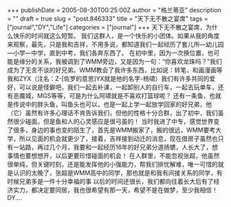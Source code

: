 +++
publishDate = 2005-08-30T00:25:00Z
author = "格兰蒂亚"
description = ""
draft = true
slug = "post.846333"
title = "天下无不散之宴席"
tags = ["journal","DY","Life"]
categories = ["journal"]
+++
天下无不散之宴席，为什么快乐的时间就这么短暂。
我们这群人，是一个快乐的小团体。如果从我的角度来观察，最先，只是我和吉祥，不用多说，都知道我们一起经历了套儿所—幼儿园—小学—中学，直到中考，我们各奔东西了。
在初中里，因为一次换位置，也可能是缘分的关系，我被调到了WMM旁边，又是因为一句：“你喜欢龙珠吗？”我们成为了无言不谈的好兄弟。WMM教会了我许多东西，比如说：转笔，和画漫画等
我和ZYX（注名：Z-[佐罗的意思]YX就是他的名字-杨啸）我们有许多共同的爱好，可以说是怪僻吧，我们一起去补课，一起卸别人的自行车，一起去玩单车，还有恶魔城，MGS等等，可是为什么阿啸就是不喜欢打篮球呢？
还有一条鱼，也就是传说中的胖头鱼，叫鱼头也可以，也是一起上学一起放学回家的好兄弟，他（它）虽然有许多心理话不肯告诉我们，但他的性格十分合群，出了初中，我们虽然很少碰面，但是鱼和人的心灵感应是很弓虽的！
     当时我进了中专，感觉世界变了很多，身边的事也变的陌生了，首先是WMM搬家了，搬的很远，WMM要考大学，所以见面的机会就更少了，接着，吉祥接到动迁的消息，现在借房子虽然也只有一站路，再过几个月，我要和一起经历16年的好兄弟分道扬镳，人长大了，想事情也要想想开，以后更要珍惜碰面的机会！
在人群里，不能忽视张超，他虽然很单纯，但关键时刻，还是能发挥他的小强能力，帮我们排忧解难，唯一可惜的就是认识的太晚了，张超是WMM高中的同学，那也就是和我有间接关系的同学，有时候兄弟多是一件十分幸福的事
以后的时间还很长，我们都向往着长大后有了经济实力，都决定要同居，我也很希望有那一天，希望不是在做梦，至少我相信！
DY....
